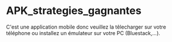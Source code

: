 # APK_strategies_gagnantes
C'est une application mobile donc veuillez la têlecharger sur votre téléphone ou installez un émulateur sur votre PC (Bluestack,...).
